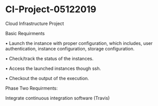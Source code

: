 # CI-Project-05122019
Cloud Infrastructure Project

Basic Requirments

•	Launch the instance with proper configuration, which includes, user authentication, instance configuration, storage configuration.

•	Check/track the status of the instances. 

•	Access the launched instances though ssh.

•	Checkout the output of the execution.

Phase Two Requirments:

Integrate continuous integration software (Travis)
